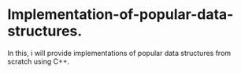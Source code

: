 # Implementation-of-popular-data-structures.
In this, i will provide implementations of popular data structures from scratch using  C++.
